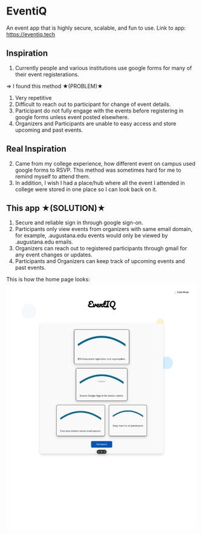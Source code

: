 # EventiQ
An event app that is highly secure, scalable, and fun to use.
Link to app: https://eventiq.tech

## Inspiration

1. Currently people and various institutions use google forms for many of their event registerations.

=> I found this method ★(PROBLEM)★
1. Very repetitive
2. Difficult to reach out to participant for change of event details.
3. Participant do not fully engage with the events before registering in google forms unless event posted elsewhere.
4. Organizers and Participants are unable to easy access and store upcoming and past events.

## Real Inspiration

2. Came from my college experience, how different event on campus used google forms to RSVP. This method was sometimes hard for me to remind myself to attend them. 
3. In addition, I wish I had a place/hub where all the event I attended in college were stored in one place so I can look back on it.

## This app ★(SOLUTION)★

1. Secure and reliable sign in through google sign-on.
2. Participants only view events from organizers with same email domain, for example, .augustana.edu events would only be viewed by .augustana.edu emails.
3. Organizers can reach out to registered participants through gmail for any event changes or updates.
4. Participants and Organizers can keep track of upcoming events and past events.

This is how the home page looks:
![Home Page](./event_home_page.jpg)
